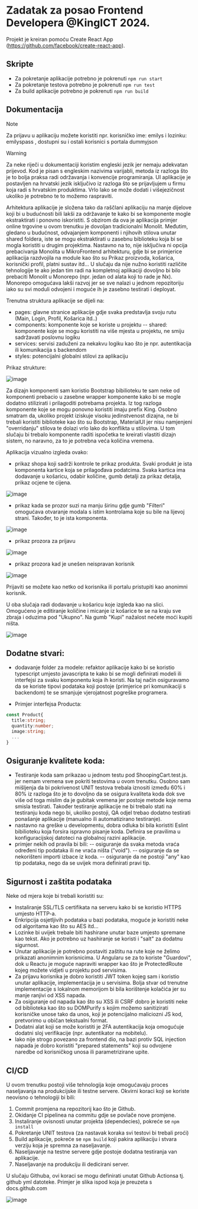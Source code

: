 # Zadatak za posao Frontend Developera @KingICT 2024.

Projekt je kreiran pomoću Create React App (https://github.com/facebook/create-react-app).

## Skripte

- Za pokretanje aplikacije potrebno je pokrenuti `npm run start`
- Za pokretanje testova potrebno je pokrenuti `npm run test`
- Za build aplikacije potrebno je pokrenuti `npm run build`



## Dokumentacija

>[!NOTE]
>Za prijavu u aplikaciju možete koristiti npr. korisničko ime: emilys i lozinku: emilyspass , dostupni su i ostali korisnici s portala dummyjson


>[!WARNING]
>Za neke riječi u dokumentaciji koristim engleski jezik jer nemaju adekvatan prijevod. Kod je pisan s engleskim nazivima varijabli, metoda iz razloga što je to bolja praksa radi održavanja i konvencije programiranja.
>UI aplikacije je postavljen na hrvatski jezik isključivo iz razloga što se prijavljujem u firmu koja radi s hrvatskim produktima. 
>Vrlo lako se može dodati i višejezičnost ukoliko je potrebno te to možemo raspraviti.

Arhitektura aplikacije je složena tako da raščlani aplikaciju na manje dijelove koji bi u budućnosti bili lakši za održavanje te kako bi se komponente mogle ekstraktirati i ponovno iskoristiti.
S obzirom da ova je aplikacija primjer online trgovine u ovom trenutku je dovoljan tradicionalni Monolit. Međutim, gledano u budućnost, odvajanjem komponenti i njihovih stilova unutar shared foldera, iste se mogu ekstraktirati u zasebnu biblioteku koja bi se mogla koristiti u drugim projektima. Nastavno na to, nije isključiva ni opcija prebacivanja Monolita u MikroFrontend arhitekturu, gdje bi se primjerice aplikacija razdvojila na module kao što su Prikaz proizvoda, košarica, korisnički profil, platni sustav itd... U slučaju da nije nužno koristiti različite tehnologije te ako jedan tim radi na kompletnoj aplikaciji dovoljno bi bilo prebaciti Monolit u Monorepo (npr. jedan od alata koji to rade je Nx). Monorepo omogućava lakši razvoj jer se sve nalazi u jednom repozitoriju iako su svi moduli odvojeni i moguće ih je zasebno testirati i deployat.

Trenutna struktura aplikacije se dijeli na:

- pages: glavne stranice aplikacije gdje svaka predstavlja svoju rutu (Main, Login, Profil, Košarica itd..)
- components: komponente koje se koriste u projektu
-- shared: komponente koje se mogu koristiti na više mjesta u projektu, ne smiju sadržavati poslovnu logiku
- services: servisi zaduženi za nekakvu logiku kao što je npr. autentikacija ili komunikacija s backendom
- styles: potencijalni globalni stilovi za aplikaciju




Prikaz strukture:

![image](https://github.com/pavlovicjosip/king-ict-task/assets/26819142/41a1a5e1-3079-4598-8604-ba3a4ecee7de)



Za dizajn komponenti sam koristio Bootstrap bibilioteku te sam neke od komponenti prebacio u zasebne wrapper komponente kako bi se mogle dodatno stilizirati i prilagoditi potrebama projekta. Iz tog razloga komponente koje se mogu ponovno koristiti imaju prefix King.
Osobno smatram da, ukoliko projekt iziskuje visoku jedinstvenost dizajna, ne bi trebali koristiti biblioteke kao što su Bootstrap, MaterialUI jer nisu namjenjeni "overridanju" stilova te dolazi vrlo lako do konflikta u stilovima. U tom slučaju bi trebalo komponente raditi ispočetka te kreirati vlastiti dizajn sistem, no naravno, za to je potrebna veća količina vremena.

Aplikacija vizualno izgleda ovako:
- prikaz shopa koji sadrži kontrole te prikaz produkta. Svaki produkt je ista komponenta kartice koja se prilagođava podatcima. Svaka kartica ima dodavanje u košaricu, odabir količine, gumb detalji za prikaz detalja, prikaz ocjene te cijena.

![image](https://github.com/pavlovicjosip/king-ict-task/assets/26819142/6a910856-e615-4b13-8eae-7e2bae656321)

- prikaz kada se prozor suzi na manju širinu gdje gumb "Filteri" omogućava otvaranje modala s istim kontrolama koje su bile na lijevoj strani. Također, to je ista komponenta.

![image](https://github.com/pavlovicjosip/king-ict-task/assets/26819142/3226406a-d9cf-40f5-bc09-271424c43487)

- prikaz prozora za prijavu

![image](https://github.com/pavlovicjosip/king-ict-task/assets/26819142/ffb9bd9f-b9ce-408d-a85f-e2966f81097d)


- prikaz prozora kad je unešen neispravan korisnik

![image](https://github.com/pavlovicjosip/king-ict-task/assets/26819142/4ce13d29-2265-4c2f-970c-044cf26626cf)

Prijaviti se možete kao netko od korisnika ili portalu pristupiti kao anonimni korisnik.

U oba slučaja radi dodavanje u košaricu koje izgleda kao na slici. Omogućeno je editiranje količine i micanje iz košarice te se na kraju sve zbraja i oduzima pod "Ukupno". Na gumb "Kupi" nažalost nećete moći kupiti ništa.

![image](https://github.com/pavlovicjosip/king-ict-task/assets/26819142/ab6cc17f-6a34-4a4f-a7b2-3c71c76a2a60)




##  Dodatne stvari:

- dodavanje folder za modele: refaktor aplikacije kako bi se koristio typescript umjesto javascripta te kako bi se mogli definirati modeli ili interfejsi za svaku komponentu koja ih koristi. Na taj način osiguravamo da se koriste tipovi podataka koji postoje (primjerice pri komunikaciji s backendom) te se smanjuje vjerojatnost pogreške programera.

- Primjer interfejsa Producta:

```typescript
const Product{
  title:string;
  quantity:number;
  image:string;
  ...
}

```

## Osiguranje kvalitete koda:
- Testiranje koda sam prikazao u jednom testu pod ShoopingCart.test.js. jer nemam vremena sve pokriti testovima u ovom trenutku. Osobno sam mišljenja da bi pokrivenost UNIT testova trebala iznositi između 60% i 80% iz razloga što je to dovoljno da se osigura kvaliteta koda dok sve više od toga mislim da je gubitak vremena jer postoje metode koje nema smisla testirati. Također testiranje aplikacije ne bi trebalo stati na testiranju koda nego bi, ukoliko postoji, QA odjel trebao dodatno testirati ponašanje aplikacije (manualno ili automatizirano testiranje).
- nastavno na greške u developmentu, dobra odluka bi bila koristiti Eslint bibilioteku koja forsira ispravno pisanje koda. Definira se pravilima u konfiguracijskoj datoteci na globalnoj razini aplikacije.
- primjer nekih od pravila bi bili:
  -- osiguranje da svaka metoda vraća određeni tip podataka ili ne vraća ništa ("void").
  -- osiguranje da se nekorišteni importi izbace iz koda.
  -- osiguranje da ne postoji "any" kao tip podataka, nego da se uvijek mora definirati pravi tip.




## Sigurnost i zaštita podataka

Neke od mjera koje bi trebali koristiti su:

- Instaliranje SSL/TLS certifikata na serveru kako bi se koristio HTTPS umjesto HTTP-a.
- Enkripcija osjetljivih podataka u bazi podataka, moguće je koristiti neke od algoritama kao što su AES itd...
- Lozinke bi uvijek trebale biti hashirane unutar baze umjesto spremane kao tekst. Ako je potrebno uz hashiranje se koristi i "salt" za dodatnu sigurnost.
- Unutar aplikacije je potrebno postaviti zaštitu na rute koje ne želimo prikazati anonimnim korisnicima. U Angularu se za to koriste "Guardovi", dok u Reactu je moguće napraviti wrapper kao što je ProtectedRoute kojeg možete vidjeti u projektu pod servisima.
- Za prijavu korisnika je dobro koristiti JWT token kojeg sam i koristio unutar aplikacije, implementacija je u servisima. Bolja stvar od trenutne implementacije s lokalnom memorijom bi bila korištenje kolačića jer su manje ranjivi od XSS napada.
- Za osiguranje od napada kao što su XSS ili CSRF dobro je koristiti neke od biblioteka kao što su DOMPurify s kojim možemo sanitizirati korisničke unose tako da unos, koji je potencijalno maliciozni JS kod, pretvorimo u običan tekstualni format.
- Dodatni alat koji se može koristiti je 2FA autentikacija koja omogućuje dodatni sloj verifikacije (npr. autentikator na mobitelu).
- Iako nije strogo povezano za frontend dio, na bazi protiv SQL injection napada je dobro koristiti "prepared statements" koji su odvojene naredbe od korisničkog unosa ili parametrizirane upite.

  
## CI/CD

U ovom trenutku postoji više tehnologija koje omogućavaju proces naseljavanja na produkcijske ili testne servere. Okvirni koraci koji se koriste neovisno o tehnologiji bi bili:

1. Commit promjena na repozitorij kao što je Github.
2. Okidanje CI pipelinea na commitu gdje se povlače nove promjene.
3. Instaliranje ovisnosti unutar projekta (dependecies), pokreće se ```npm install```
4. Pokretanje UNIT testova (za nastavak koraka svi testovi bi trebali proći)
5. Build aplikacije, pokreće se ```npm build``` koji pakira aplikaciju i stvara verziju koja je spremna za naseljavanje.
6. Naseljavanje na testne servere gdje postoje dodatna testiranja van aplikacije.
7. Naseljavanje na produkciju ili dedicirani server.

U slučaju Githuba, ovi koraci se mogu definirati unutat Github Actionsa tj. github yml datoteke. Primjer je slika ispod koja je preuzeta s docs.github.com

![image](https://github.com/pavlovicjosip/king-ict-task/assets/26819142/b8241fa8-900f-4f21-8432-4bd29afa72e2)





